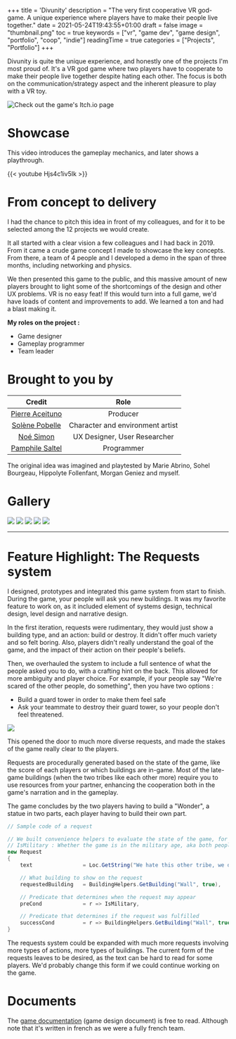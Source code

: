 +++
title = 'Divunity'
description = "The very first cooperative VR god-game. A unique experience where players have to make their people live together."
date = 2021-05-24T19:43:55+01:00
draft = false
image = "thumbnail.png"
toc = true
keywords = ["vr", "game dev", "game design", "portfolio", "coop", "indie"]
readingTime = true
categories = ["Projects", "Portfolio"]
+++

Divunity is quite the unique experience, and honestly one of the projects I'm most proud of. 
It's a VR god game where two players have to cooperate to make their people live together despite hating each other. 
The focus is both on the communication/strategy aspect and the inherent pleasure to play with a VR toy.

![Check out the game's Itch.io page](https://sorenu.itch.io/divunity)

# Showcase

This video introduces the gameplay mechanics, and later shows a playthrough.

{{< youtube Hjs4c1iv5Ik >}}

# From concept to delivery

I had the chance to pitch this idea in front of my colleagues, and for it to be selected among the 12 projects we would create. 

It all started with a clear vision a few colleagues and I had back in 2019. From it came a crude game concept I made to showcase the key concepts. From there, a team of 4 people and I developed a demo in the span of three months, including networking and physics.

We then presented this game to the public, and this massive amount of new players brought to light some of the shortcomings of the design and other UX problems. VR is no easy feat! If this would turn into a full game, we'd have loads of content and improvements to add. We learned a ton and had a blast making it.

**My roles on the project :**
* Game designer
* Gameplay programmer
* Team leader

# Brought to you by

| Credit                | Role                              |
|:---------------------:|:---------------------------------:|
| [Pierre Aceituno]()   | Producer                          |
| [Solène Pobelle]()    | Character and environment artist  |
| [Noé Simon]()         | UX Designer, User Researcher      |
| [Pamphile Saltel]()   | Programmer                        |

The original idea was imagined and playtested by Marie Abrino, Sohel Bourgeau, Hippolyte Follenfant, Morgan Geniez and myself.

# Gallery
![](01.png) ![](02.png) ![](03.png) ![](04.png) ![](05.png)

-----

# Feature Highlight: The Requests system

I designed, prototypes and integrated this game system from start to finish. During the game, your people will ask you new buildings.
It was my favorite feature to work on, as it included element of systems design, technical design, level design and narrative design.

In the first iteration, requests were rudimentary, they would just show a building type, and an action: build or destroy. It didn't offer much variety and so felt boring. Also, players didn't really understand the goal of the game, and the impact of their action on their people's beliefs.

Then, we overhauled the system to include a full sentence of what the people asked you to do, with a crafting hint on the back. This allowed for more ambiguity and player choice. For example, if your people say "We're scared of the other people, do something", then you have two options : 
* Build a guard tower in order to make them feel safe
* Ask your teammate to destroy their guard tower, so your people don't feel threatened.

![](request-blue.gif)

This opened the door to much more diverse requests, and made the stakes of the game really clear to the players.

Requests are procedurally generated based on the state of the game, like the score of each players or which buildings are in-game. Most of the late-game buildings (when the two tribes like each other more) require you to use resources from your partner, enhancing the cooperation both in the game's narration and in the gameplay.

The game concludes by the two players having to build a "Wonder", a statue in two parts, each player having to build their own part.

```cs
// Sample code of a request

// We built convenience helpers to evaluate the state of the game, for example 
// IsMilitary : Whether the game is in the military age, aka both people hate each other
new Request
{
    text                = Loc.GetString("We hate this other tribe, we don't want to see them ever again!"),

    // What building to show on the request
    requestedBuilding   = BuildingHelpers.GetBuilding("Wall", true),                                         

    // Predicate that determines when the request may appear
    preCond             = r => IsMilitary,                                                                      

    // Predicate that determines if the request was fulfilled
    successCond         = r => BuildingHelpers.GetBuilding("Wall", true).JustBuilt(),                        
}
```

The requests system could be expanded with much more requests involving more types of actions, more types of buildings. The current form of the requests leaves to be desired, as the text can be hard to read for some players. We'd probably change this form if we could continue working on the game.

# Documents

The [game documentation](docs) (game design document) is free to read. Although note that it's written in french as we were a fully french team.
